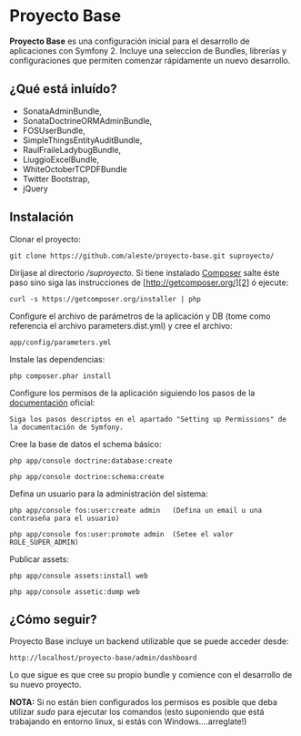 Proyecto Base
========================

**Proyecto Base** es una configuración inicial para el desarrollo de aplicaciones con Symfony 2. Incluye una seleccion de Bundles, librerías y configuraciones que permiten comenzar rápidamente un nuevo desarrollo.

¿Qué está inluído?
------------------

  - SonataAdminBundle,
  - SonataDoctrineORMAdminBundle,
  - FOSUserBundle,
  - SimpleThingsEntityAuditBundle,
  - RaulFraileLadybugBundle,
  - LiuggioExcelBundle,
  - WhiteOctoberTCPDFBundle
  - Twitter Bootstrap,
  - jQuery

Instalación
-----------

  Clonar el proyecto:

    git clone https://github.com/aleste/proyecto-base.git suproyecto/

  Diríjase al directorio */suproyecto*. Si tiene instalado [Composer][1] salte éste paso sino siga las instrucciones de [http://getcomposer.org/][2] ó ejecute:
  
    curl -s https://getcomposer.org/installer | php  

  Configure el archivo de parámetros de la aplicación y DB (tome como referencia el archivo parameters.dist.yml) y cree el archivo:

    app/config/parameters.yml    

  Instale las dependencias:

    php composer.phar install

  Configure los permisos de la aplicación siguiendo los pasos de la [documentación][3] oficial: 

    Siga los pasos descriptos en el apartado "Setting up Permissions" de la documentación de Symfony.

  Cree la base de datos el schema básico:

    php app/console doctrine:database:create

    php app/console doctrine:schema:create

  Defina un usuario para la administración del sistema:

    php app/console fos:user:create admin   (Defina un email u una contraseña para el usuario)

    php app/console fos:user:promote admin  (Setee el valor ROLE_SUPER_ADMIN)

  Publicar assets:

    php app/console assets:install web    

    php app/console assetic:dump web

¿Cómo seguir?
-------------

Proyecto Base incluye un backend utilizable que se puede acceder desde: 

    http://localhost/proyecto-base/admin/dashboard

Lo que sigue es que cree su propio bundle y comience con el desarrollo de su nuevo proyecto.

**NOTA:** Si no están bien configurados los permisos es posible que deba utilizar *sudo* para ejecutar los comandos (esto suponiendo que está trabajando en entorno linux, si estás con Windows....arreglate!)

[1]:  http://getcomposer.org/
[2]:  http://getcomposer.org/
[3]:  http://symfony.com/doc/current/book/installation.html